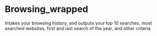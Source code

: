 # Browsing_wrapped
Intakes your browsing history, and outputs your top 10 searches, most searched websites, first and last search of the year, and other criteria 
